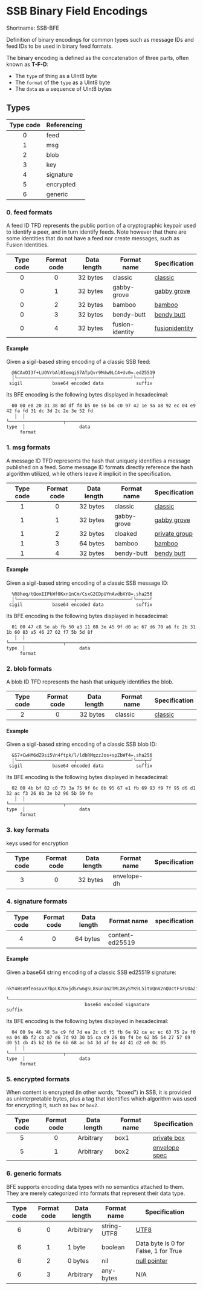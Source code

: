 # SSB Binary Field Encodings

Shortname: SSB-BFE

Definition of binary encodings for common types such as message IDs and feed IDs
to be used in binary feed formats.

The binary encoding is defined as the concatenation of three parts, often known
as **T-F-D**:

- The `type` of thing as a UInt8 byte
- The `format` of the `type` as a UInt8 byte
- The `data` as a sequence of UInt8 bytes

## Types

 | Type code   | Referencing        |
 |:-----------:| ------------------ |
 | 0           | feed               |
 | 1           | msg                |
 | 2           | blob               |
 | 3           | key                |
 | 4           | signature          |
 | 5           | encrypted          |
 | 6           | generic            |

### 0. feed formats

A feed ID TFD represents the public portion of a cryptographic keypair used to
identify a peer, and in turn identify feeds. Note however that there are some
identities that do not have a feed nor create messages, such as Fusion
Identities.

| Type code | Format code | Data length | Format name     | Specification    |
|:---------:|:-----------:|-------------|-----------------|------------------|
| 0         | 0           | 32 bytes    | classic         | [classic]        |
| 0         | 1           | 32 bytes    | gabby-grove     | [gabby grove]    |
| 0         | 2           | 32 bytes    | bamboo          | [bamboo]         |
| 0         | 3           | 32 bytes    | bendy-butt      | [bendy butt]     |
| 0         | 4           | 32 bytes    | fusion-identity | [fusionidentity] |

#### Example

Given a sigil-based string encoding of a classic SSB feed:

```
  @6CAxOI3f+LUOVrbAl0IemqiS7ATpQvr9Mdw9LC4+Uv0=.ed25519
  │└─────────────────────┬────────────────────┘└───┬──┘
 sigil           base64 encoded data            suffix
```

Its BFE encoding is the following bytes displayed in hexadecimal:

```
  00 00 e8 20 31 38 8d df f8 b5 0e 56 b6 c0 97 42 1e 9a a8 92 ec 04 e9 42 fa fd 31 dc 3d 2c 2e 3e 52 fd
   │  │ └────────────────────┬────────────────────────────────────────────────────────────────────────┘
type  │                    data
     format
```

### 1. msg formats

A message ID TFD represents the hash that uniquely identifies a message
published on a feed. Some message ID formats directly reference the hash
algorithm utilized, while others leave it implicit in the specification.

| Type code | Format code | Data length | Format name   | Specification   |
|:---------:|:-----------:|-------------|---------------|-----------------|
| 1         | 0           | 32 bytes    | classic       | [classic]       |
| 1         | 1           | 32 bytes    | gabby-grove   | [gabby grove]   |
| 1         | 2           | 32 bytes    | cloaked       | [private group] |
| 1         | 3           | 64 bytes    | bamboo        | [bamboo]        |
| 1         | 4           | 32 bytes    | bendy-butt    | [bendy butt]    |

#### Example

Given a sigil-based string encoding of a classic SSB message ID:

```
  %R8heq/tQoxEIPkWf0Kxn1nCm/CsxG2CDpUYnAvdbXY8=.sha256
  │└─────────────────────┬────────────────────┘└──┬──┘
 sigil           base64 encoded data            suffix
```

Its BFE encoding is the following bytes displayed in hexadecimal:

```
  01 00 47 c8 5e ab fb 50 a3 11 08 3e 45 9f d0 ac 67 d6 70 a6 fc 2b 31 1b 60 83 a5 46 27 02 f7 5b 5d 8f
   │  │ └────────────────────┬────────────────────────────────────────────────────────────────────────┘
type  │                    data
     format
```

### 2. blob formats

A blob ID TFD represents the hash that uniquely identifies the blob.

| Type code | Format code | Data length | Format name | Specification |
|:---------:|:-----------:|-------------|-------------|---------------|
| 2         | 0           | 32 bytes    | classic     | [classic]     |

#### Example

Given a sigil-based string encoding of a classic SSB blob ID:

```
  &S7+CwHM6dZ9si5Vn4ftpk/l/ldbRMqzzJos+spZbWf4=.sha256
  │└─────────────────────┬────────────────────┘└───┬─┘
 sigil           base64 encoded data            suffix
```

Its BFE encoding is the following bytes displayed in hexadecimal:

```
  02 00 4b bf 82 c0 73 3a 75 9f 6c 8b 95 67 e1 fb 69 93 f9 7f 95 d6 d1 32 ac f3 26 8b 3e b2 96 5b 59 fe
   │  │ └────────────────────┬────────────────────────────────────────────────────────────────────────┘
type  │                    data
     format
```

### 3. key formats

keys used for encryption

| Type code | Format code | Data length | Format name | Specification |
|:---------:|:-----------:|-------------|-------------|---------------|
| 3         | 0           | 32 bytes    | envelope-dh |               |


### 4. signature formats

| Type code | Format code | Data length | Format name     | specification |
|:---------:|:-----------:|-------------|-----------------|---------------|
| 4         | 0           | 64 bytes    | content-ed25519 |               |


#### Example

Given a base64 string encoding of a classic SSB ed25519 signature:

```
  nkY4Wsn9feosxvX7bpLK7OxjdSrw6gSL8sun1n2TMLXKySYK9L5itVQnV2nQUctFsrUOa2istD2vDk1B0uAMBQ==.sig.ed25519
  └─────────────────────────────────────┬────────────────────────────────────────────────┘└────┬─────┘
                             base64 encoded signature                                        suffix
```

Its BFE encoding is the following bytes displayed in hexadecimal:

```
  04 00 9e 46 38 5a c9 fd 7d ea 2c c6 f5 fb 6e 92 ca ec ec 63 75 2a f0 ea 04 8b f2 cb a7 d6 7d 93 30 b5 ca c9 26 0a f4 be 62 b5 54 27 57 69 d0 51 cb 45 b2 b5 0e 6b 68 ac b4 3d af 0e 4d 41 d2 e0 0c 05
   │  │ └────────────────────┬────────────────────────────────────────────────────────────────────────────────────────────────────────────────────────────────────────────────────────────────────────┘
type  │                    data
     format
```

### 5. encrypted formats

When content is encrypted (in other words, "boxed") in SSB, it is provided as
uninterpretable bytes, plus a tag that identifies which algorithm was used for
encrypting it, such as `box` or `box2`.

| Type code | Format code | Data length | Format name | Specification   |
|:---------:|:-----------:|-------------|-------------|-----------------|
| 5         | 0           | Arbitrary   | box1        | [private box]   |
| 5         | 1           | Arbitrary   | box2        | [envelope spec] |

### 6. generic formats

BFE supports encoding data types with no semantics attached to them. They are
merely categorized into formats that represent their data type.

| Type code | Format code | Data length | Format name | Specification                 |
|:---------:|:-----------:|-------------|-------------|-------------------------------|
| 6         | 0           | Arbitrary   | string-UTF8 | [UTF8]                        |
| 6         | 1           | 1 byte      | boolean     | Data byte is 0 for False, 1 for True |
| 6         | 2           | 0 bytes     | nil         | [null pointer]                |
| 6         | 3           | Arbitrary   | any-bytes   | N/A |

[TFK]: https://github.com/ssbc/envelope-spec/blob/master/encoding/tfk.md
[classic]: https://ssbc.github.io/scuttlebutt-protocol-guide/#message-format
[gabby grove]: https://github.com/ssbc/ssb-spec-drafts/tree/master/drafts/draft-ssb-core-gabbygrove/00
[bamboo]: https://github.com/AljoschaMeyer/bamboo
[private group]: https://github.com/ssbc/private-group-spec
[bendy butt]: https://github.com/ssb-ngi-pointer/bendy-butt-spec
[private box]: https://ssbc.github.io/scuttlebutt-protocol-guide/#private-messages
[envelope spec]: https://github.com/ssbc/envelope-spec
[null pointer]: https://en.wikipedia.org/wiki/Null_pointer
[UTF8]: https://datatracker.ietf.org/doc/html/rfc3629
[fusionidentity]: https://github.com/ssb-ngi-pointer/fusion-identity-spec/
[bencode]: https://en.wikipedia.org/wiki/Bencode
